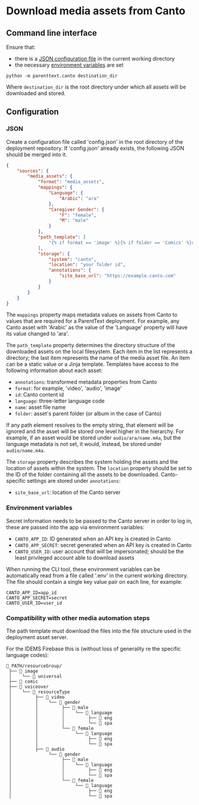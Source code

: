 # Download media assets from Canto

## Command line interface

Ensure that:

- there is a [JSON configuration file](#JSON) in the current working directory
- the necessary [environment variables](#environment-variables) are set

```
python -m parenttext.canto destination_dir
```

Where `destination_dir` is the root directory under which all assets will be downloaded and stored.


## Configuration

### JSON

Create a configuration file called 'config.json' in the root directory of the deployment repository. If 'config.json' already exists, the following JSON should be merged into it.
```json
{
    "sources": {
        "media_assets": {
            "format": "media_assets",
            "mappings": {
                "Language": {
                    "Arabic": "ara"
                },
                "Caregiver Gender": {
                    "F": "female",
                    "M": "male"
                }
            },
            "path_template": [
                "{% if format == 'image' %}{% if folder == 'Comics' %}comic/{{ name }}{% else %}image/universal/{{ name }}{% endif %}{% else %}voiceover/resourceType/{{ format }}/gender/{{ (annotations['Caregiver Gender'] or 'unknown') }}/language/{{ (language or 'unknown') }}/{{ name }}{% endif %}"
            ],
            "storage": {
                "system": "canto",
                "location": "your folder id",
                "annotations": {
                    "site_base_url": "https://example.canto.com"
                }
            }
        }
    }
}
```

The `mappings` property maps metadata values on assets from Canto to values that are required for a ParentText deployment. For example, any Canto asset with 'Arabic' as the value of the 'Language' property will have its value changed to 'ara'.

The `path_template` property determines the directory structure of the downloaded assets on the local filesystem. Each item in the list represents a directory; the last item represents the name of the media asset file. An item can be a static value or a Jinja template. Templates have access to the following information about each asset:

- `annotations`: transformed metadata properties from Canto
- `format`: for example, 'video', 'audio', 'image'
- `id`: Canto content id
- `language`: three-letter language code
- `name`: asset file name
- `folder`: asset's parent folder (or album in the case of Canto)

If any path element resolves to the empty string, that element will be ignored and the asset will be stored one level higher in the hierarchy. For example, if an asset would be stored under `audio/ara/name.m4a`, but the language metadata is not set, it would, instead, be stored under `audio/name.m4a`.

The `storage` property describes the system holding the assets and the location of assets within the system. The `location` property should be set to the ID of the folder containing all the assets to be downloaded. Canto-specific settings are stored under `annotations`:

- `site_base_url`: location of the Canto server

### Environment variables

Secret information needs to be passed to the Canto server in order to log in, these are passed into the app via environment variables:

- `CANTO_APP_ID`: ID generated when an API key is created in Canto
- `CANTO_APP_SECRET`: secret generated when an API key is created in Canto
- `CANTO_USER_ID`: user account that will be impersonated; should be the least privileged account able to download assets

When running the CLI tool, these environment variables can be automatically read from a file called '.env' in the current working directory. The file should contain a single key value pair on each line, for example:

```
CANTO_APP_ID=app_id
CANTO_APP_SECRET=secret
CANTO_USER_ID=user_id
```

### Compatibility with other media automation steps
The path template must download the files into the file structure used in the deployment asset server.

For the IDEMS Firebase this is (without loss of generality re the specific language codes):
```
📂 PATH/resourceGroup/
 ├── 📂 image
 │    └── 📂 universal
 ├── 📂 comic
 ├── 📂 voiceover
 │    └── 📂 resourceType
 │         ├── 📂 video
 │         │    └── 📂 gender
 │         │         ├── 📂 male
 │         │         │    └── 📂 language
 │         │         │         ├── 📂 eng
 │         │         │         └── 📂 spa
 │         │         └── 📂 female
 │         │              └── 📂 language
 │         │                   ├── 📂 eng
 │         │                   └── 📂 spa
 │         ├── 📂 audio
 │              └── 📂 gender
 │                   ├── 📂 male
 │                   │    └── 📂 language
 │                   │         ├── 📂 eng
 │                   │         └── 📂 spa
 │                   └── 📂 female
 │                        └── 📂 language
 │                             ├── 📂 eng
 │                             └── 📂 spa
 ```
